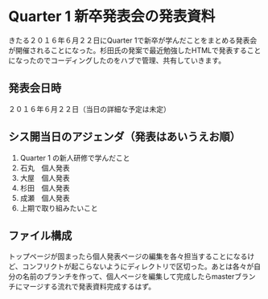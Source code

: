 # Quarter 1 新卒発表会の発表資料
きたる２０１６年６月２２日にQuarter 1で新卒が学んだことをまとめる発表会が開催されることになった。杉田氏の発案で最近勉強したHTMLで発表することになったのでコーディングしたのをハブで管理、共有していきます。

## 発表会日時
２０１６年６月２２日（当日の詳細な予定は未定）

## シス開当日のアジェンダ（発表はあいうえお順）
1. Quarter 1 の新人研修で学んだこと
2. 石丸　個人発表
3. 大屋　個人発表
4. 杉田　個人発表
5. 成瀬　個人発表
6. 上期で取り組みたいこと

## ファイル構成
トップページが固まったら個人発表ページの編集を各々担当することになるけど、コンフリクトが起こらないようにディレクトリで区切った。あとは各々が自分の名前のブランチを作って、個人ページを編集して完成したらmasterブランチにマージする流れで発表資料完成するはず。
